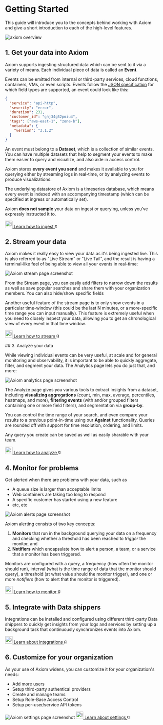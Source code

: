 <div class="axi-header">
  <h1>Getting Started</h1>
</div>

This guide will introduce you to the concepts behind working with Axiom and give a short introduction to each of the high-level features.

<img class="axi-window-shadow" src="/assets/shots/analytics.png" alt="axiom overview" />

## 1. Get your data into Axiom

Axiom supports ingesting structured data which can be sent to it via a variety of means. Each individual piece of data is called an **Event**.

Events can be emitted from internal or third-party services, cloud functions, containers, VMs, or even scripts. Events follow the [JSON specification](https://www.json.org/json-en.html) for which field types are supported, an event could look like this:

```json
{
  "service": "api-http",
  "severity": "error",
  "duration": 231,
  "customer_id": "ghj34g32poiu4",
  "tags": ["aws-east-1", "zone-b"],
  "metadata": {
    "version": "3.1.2"
  }
}
```

An event must belong to a **Dataset**, which is a collection of similar events. You can have multiple datasets that help to segment your events to make them easier to query and visualize, and also aide in access control.

Axiom stores **every event you send** and makes it available to you for querying either by streaming logs in real-time, or by analyzing events to produce visualizations.

The underlying datastore of Axiom is a timeseries database, which means every event is indexed with an accompanying timestamp (which can be specified at ingress or automatically set).

Axiom **does not sample** your data on ingest or querying, unless you've expressly instructed it to.

<a class="axi-link-button" href="/usage/ingest" title="Learn how to ingest">
  <img src="/assets/ingest.svg" width=24 alt="ingest icon" />
  <span>Learn how to ingest</span>
  <img src="/assets/chevron-right.svg" width=16 alt="go" />
</a>

## 2. Stream your data

Axiom makes it really easy to view your data as it's being ingested live. This is also referred to as "Live Stream" or "Live Tail", and the result is having a terminal-like feel of being able to view all your events in real-time:

<img class="axi-window-shadow" src="/assets/shots/stream.png" alt="Axiom stream page screenshot" />

From the Stream page, you can easily add filters to narrow down the results as well as save popular searches and share them with your organization members. You can also hide/show specific fields

Another useful feature of the stream page is to only show events in a particular time-window (this could be the last N minutes, or a more-specific time range you can input manually). This feature is extremely useful when you need to closely inspect your data, allowing you to get an chronological view of every event in that time window.

<a class="axi-link-button" href="/usage/stream" title="Learn how to stream">
  <img src="/assets/stream.svg" width=24 alt="ingest icon" />
  <span>Learn how to stream</span>
  <img src="/assets/chevron-right.svg" width=16 alt="go" />
</a>

## 3. Analyze your data

While viewing individual events can be very useful, at scale and for general monitoring and observability, it is important to be able to quickly aggregate, filter, and segment your data. The Analytics page lets you do just that, and more:

<img class="axi-window-shadow"  src="/assets/shots/analytics.png" alt="Axiom analytics page screenshot" />

The Analyze page gives you various tools to extract insights from a dataset, including **visualizing aggregations** (count, min, max, average, percentiles, heatmaps, and more), **filtering events** (with and/or grouped filters containing one or more field filters), and segmentation via **group-by**.

You can control the time range of your search, and even compare your results to a previous point-in-time using our **Against** functionality. Queries are rounded off with support for time resolution, ordering, and limits.

Any query you create can be saved as well as easily sharable with your team.

<a class="axi-link-button" href="/usage/analyze" title="Learn how to analyze">
  <img src="/assets/analyze.svg" width=24 alt="analyze icon" />
  <span>Learn how to analyze</span>
  <img src="/assets/chevron-right.svg" width=16 alt="go" />
</a>

## 4. Monitor for problems

Get alerted when there are problems with your data, such as

- A queue size is larger than acceptable limits
- Web containers are taking too long to respond
- A specific customer has started using a new feature
- etc, etc

<img class="axi-window-shadow"  src="/assets/shots/alerts.png" alt="Axiom alerts page screenshot" />

Axiom alerting consists of two key concepts:

1. **Monitors** that run in the background querying your data on a frequency and checking whether a threshold has been reached to _trigger_ the monitor, and
2. **Notifiers** which encapsulate how to alert a person, a team, or a service that a monitor has been triggered.

Monitors are configured with a query, a frequency (how often the monitor should run), interval (what is the time range of data that the monitor should query), a threshold (at what value should the monitor trigger), and one or more _notifiers_ (how to alert that the monitor is triggered).

<a class="axi-link-button" href="/usage/alerts" title="Learn how to monitor">
  <img src="/assets/monitor.svg" width=24 alt="monitor icon" />
  <span>Learn how to monitor</span>
  <img src="/assets/chevron-right.svg" width=16 alt="go" />
</a>

## 5. Integrate with Data shippers

Integrations can be installed and configured using different third-party Data shippers to quickly get insights from your logs and services by setting up a background task that continuously synchronizes events into Axiom. 

<a class="axi-link-button" href="/usage/integrations" title="Learn about integrations">
  <img src="/assets/integrate.svg" width=24 alt="integrations icon" />
  <span>Learn about integrations</span>
  <img src="/assets/chevron-right.svg" width=16 alt="go" />
</a>

## 6. Customize for your organization

As your use of Axiom widens, you can customize it for your organization's needs:

- Add more users
- Setup third-party authentical providers
- Create and manage teams
- Setup Role-Base Access Control
- Setup per-user/service API tokens

<img class="axi-window-shadow"  src="/assets/shots/settings.png" alt="Axiom settings page screenshot" />

<a class="axi-link-button" href="/usage/settings" title="Learn about settings">
  <img src="/assets/settings.svg" width=24 alt="integrations icon" />
  <span>Learn about settings</span>
  <img src="/assets/chevron-right.svg" width=16 alt="go" />
</a>
